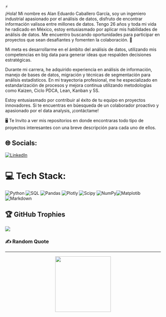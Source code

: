 ⚡  
¡Hola! Mi nombre es Alan Eduardo Caballero García, soy un ingeniero industrial apasionado por el análisis de datos, disfruto de encontrar información valisoa entre millones de datos. Tengo 26 años y toda mi vida he radicado en México, estoy entusiasmado por aplicar mis habilidades de análisis de datos. Me encuentro buscando oportunidades para participar en proyectos que sean desafiantes y fomenten la colaboración. 🌟

Mi meta es desarrollarme en el ámbito del análisis de datos, utilizando mis competencias en big data para generar ideas que respalden decisiones estratégicas.

Durante mi carrera, he adquirido experiencia en análisis de información, manejo de bases de datos, migración y técnicas de segmentación para análisis estadísticos. En mi trayectoria profesional, me he especializado en estandarización de procesos y mejora continua utilizando metodologías como Kaizen, Ciclo PDCA, Lean, Kanban y 5S.

Estoy entusiasmado por contribuir al éxito de tu equipo en proyectos innovadores. Si te encuentras en búesqueda de un colaborador proactivo y apasionado por el data analysis, ¡contáctame! 

  🖥️ Te Invito a ver mis repositorios en donde encontraras todo tipo de proyectos interesantes con una breve descripción para cada uno de ellos.


## 🌐 Socials:
[![LinkedIn](https://img.shields.io/badge/LinkedIn-%230077B5.svg?logo=linkedin&logoColor=white)](https://www.linkedin.com/in/alan-eduardo-caballero-garcía)

# 💻 Tech Stack:
![Python](https://img.shields.io/badge/python-3670A0?style=for-the-badge&logo=python&logoColor=ffdd54) ![SQL](https://img.shields.io/badge/SQL-%2300f.svg?style=for-the-badge&logo=mysql&logoColor=white)
 ![Pandas](https://img.shields.io/badge/pandas-%23150458.svg?style=for-the-badge&logo=pandas&logoColor=white) ![Plotly](https://img.shields.io/badge/Plotly-%233F4F75.svg?style=for-the-badge&logo=plotly&logoColor=white) ![Scipy](https://img.shields.io/badge/SciPy-%230C55A5.svg?style=for-the-badge&logo=scipy&logoColor=%white) ![NumPy](https://img.shields.io/badge/numpy-%23013243.svg?style=for-the-badge&logo=numpy&logoColor=white)![Matplotib](https://img.shields.io/badge/Matplotib-%233F4F75.svg?style=for-the-badge&logo=plotly&logoColor=white)![Markdown](https://img.shields.io/badge/markdown-%23000000.svg?style=for-the-badge&logo=markdown&logoColor=white)

## 🏆 GitHub Trophies
![](https://github-profile-trophy.vercel.app/?username=alan-caballero-g&theme=radical&no-frame=false&no-bg=true&margin-w=4)

### ✍️ Random Quote
---
<p align="center">
  <a href="#">
  <img height="180em" src="https://gist.github.com/natebass/b0a548425a73bdf8ea5c618149fe1fce/api?type=horizontal&theme=radical"/>
</a>
</p>

 
